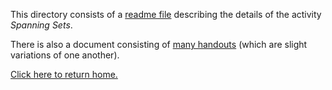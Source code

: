 This directory consists of a [readme file](https://github.com/sfushidahardy/SSEA-Linear-Algebra-Activities/blob/main/SubspaceDimensionSpan/SpanningSets/spanning-sets-readme.pdf) describing the details of the activity _Spanning Sets_.

There is also a document consisting of [many handouts](https://github.com/sfushidahardy/SSEA-Linear-Algebra-Activities/blob/main/SubspaceDimensionSpan/SpanningSets/spanning-sets-handout.pdf) (which are slight variations of one another).

[Click here to return home.](https://github.com/sfushidahardy/SSEA-Linear-Algebra-Activities/blob/main/README.md#Subspace-Dimension-Span)
